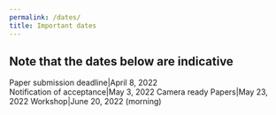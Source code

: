 ```yaml
---
permalink: /dates/
title: Important dates
---
```


## Note that the dates below are indicative

Paper submission deadline|April 8, 2022  
Notification of acceptance|May 3, 2022 
Camera ready Papers|May 23, 2022
Workshop|June 20, 2022 (morning)